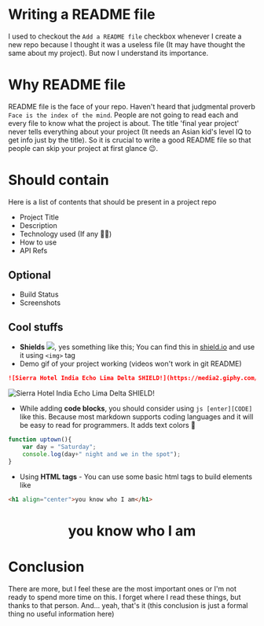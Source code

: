 # Writing a README file
I used to checkout the `Add a README file` checkbox whenever I create a new repo because I thought it was a useless file (It may have thought the same about my project). But now I understand its importance.

# Why README file
README file is the face of your repo. Haven't heard that judgmental proverb `Face is the index of the mind`.
People are not going to read each and every file to know what the project is about. The title 'final year project' never tells everything about your project (It needs an Asian kid's level IQ to get info just by the title). So it is crucial to write a good README file so that people can skip your project at first glance 😉.

# Should contain
Here is a list of contents that should be present in a project repo
* Project Title
* Description
* Technology used (If any 💁🏻)
* How to use
* API Refs

## Optional
* Build Status
* Screenshots

## Cool stuffs
* **Shields** <img src="https://img.shields.io/badge/-cool-brightgreen">, yes something like this; You can find this in [shield.io](https://shields.io/badges) and use it using `<img>` tag
* Demo gif of your project working (videos won't work in git README)

```md
![Sierra Hotel India Echo Lima Delta SHIELD!](https://media2.giphy.com/media/v1.Y2lkPTc5MGI3NjExeW1vbzJuZzl2ZWE5NTN1YzFqazhyNjA2bGp4emhhc2J2cWJvM3g2biZlcD12MV9pbnRlcm5hbF9naWZfYnlfaWQmY3Q9Zw/1n59hHgrQgD3KN3fSu/giphy.gif)
```

![Sierra Hotel India Echo Lima Delta SHIELD!](https://media2.giphy.com/media/v1.Y2lkPTc5MGI3NjExeW1vbzJuZzl2ZWE5NTN1YzFqazhyNjA2bGp4emhhc2J2cWJvM3g2biZlcD12MV9pbnRlcm5hbF9naWZfYnlfaWQmY3Q9Zw/1n59hHgrQgD3KN3fSu/giphy.gif)

* While adding **code blocks**, you should consider using `js [enter][CODE]` like this. Because most markdown supports coding languages  and it will be easy to read for programmers. It adds text colors 👀
```js 
function uptown(){
    var day = "Saturday";
    console.log(day+" night and we in the spot");
}
```
* Using **HTML tags** - You can use some basic html tags to build elements like
```HTML
<h1 align="center">you know who I am</h1>
```
<h1 align="center">you know who I am</h1>

# Conclusion
There are more, but I feel these are the most important ones or I'm not ready to spend more time on this. I forget where I read these things, but thanks to that person. And... yeah, that's it (this conclusion is just a formal thing no useful information here)